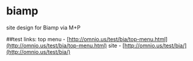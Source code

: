 # biamp
site design for Biamp via M+P

##test links:
top menu - [http://omnio.us/test/bia/top-menu.html](http://omnio.us/test/bia/top-menu.html)
site - [http://omnio.us/test/bia/](http://omnio.us/test/bia/)
